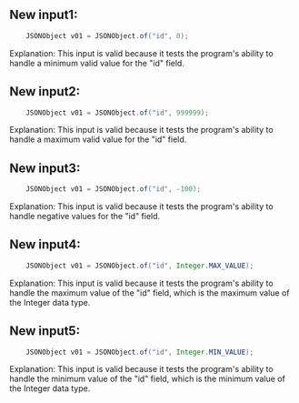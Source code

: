 ## New input1:
```java
    JSONObject v01 = JSONObject.of("id", 0);
```
Explanation: This input is valid because it tests the program's ability to handle a minimum valid value for the "id" field.

## New input2:
```java
    JSONObject v01 = JSONObject.of("id", 999999);
```
Explanation: This input is valid because it tests the program's ability to handle a maximum valid value for the "id" field.

## New input3:
```java
    JSONObject v01 = JSONObject.of("id", -100);
```
Explanation: This input is valid because it tests the program's ability to handle negative values for the "id" field.

## New input4:
```java
    JSONObject v01 = JSONObject.of("id", Integer.MAX_VALUE);
```
Explanation: This input is valid because it tests the program's ability to handle the maximum value of the "id" field, which is the maximum value of the Integer data type.

## New input5:
```java
    JSONObject v01 = JSONObject.of("id", Integer.MIN_VALUE);
```
Explanation: This input is valid because it tests the program's ability to handle the minimum value of the "id" field, which is the minimum value of the Integer data type.